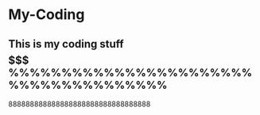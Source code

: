 # My-Coding
This is my coding stuff
$$$$$$$$$$$$$$$$$$$$$$$$$$$
%%%%%%%%%%%%%%%%%%%%%%%%%%%%%%%%%%%%%%
--------------------------------------
888888888888888888888888888888888

